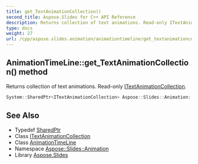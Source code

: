 ```yaml
---
title: get_TextAnimationCollection()
second_title: Aspose.Slides for C++ API Reference
description: Returns collection of text animations. Read-only ITextAnimationCollection.
type: docs
weight: 27
url: /cpp/aspose.slides.animation/animationtimeline/get_textanimationcollection/
---
```

## AnimationTimeLine::get_TextAnimationCollection() method


Returns collection of text animations. Read-only [ITextAnimationCollection](../../itextanimationcollection/).

```cpp
System::SharedPtr<ITextAnimationCollection> Aspose::Slides::Animation::AnimationTimeLine::get_TextAnimationCollection() override
```

## See Also

* Typedef [SharedPtr](../../system/sharedptr/)
* Class [ITextAnimationCollection](../itextanimationcollection/)
* Class [AnimationTimeLine](./)
* Namespace [Aspose::Slides::Animation](../)
* Library [Aspose.Slides](../../)